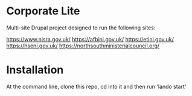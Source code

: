 # Corporate Lite

Multi-site Drupal project designed to run the following sites:

https://www.nisra.gov.uk/
https://afbini.gov.uk/
https://etini.gov.uk/
https://hseni.gov.uk/
https://northsouthministerialcouncil.org/

# Installation

At the command line, clone this repo, cd into it and then run 'lando start'
